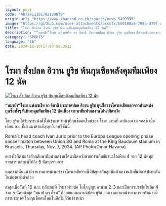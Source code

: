 ```yaml
---
layout: post
code: "ART2411101702I98NT9"
origin_url: "https://www.khaosod.co.th/sports/news_9499355"
image: "https://github.com/user-attachments/assets/b06188a5-798b-479f-a0d2-4f58189de60e"
title: "โรมา สั่งปลด อิวาน ยูริช พ้นกุนซือหลังคุมทีมเพียง 12 นัด"
description: "“หมาป่า”โรมา แห่งเซเรีย อา อิตาลี ประกาศปลด อิวาน ยูริช กุนซือชาวโครเอเชียออกจากตำแหน่งกุนซือทั้งๆ ที่เข้ามาคุมทัพเพียง 12 นัดเนื่องจากพาทีมทำผลงานได้น่าผิดหวัง"
category: "SPORTS"
language: "th"
date: 2024-11-10T17:07:58.351Z
---
```


# โรมา สั่งปลด อิวาน ยูริช พ้นกุนซือหลังคุมทีมเพียง 12 นัด

[![โรมา สั่งปลด อิวาน ยูริช พ้นกุนซือหลังคุมทีมเพียง 12 นัด](https://www.khaosod.co.th/wpapp/uploads/2024/11/Ivan-Juric-8743.jpg "โรมา สั่งปลด อิวาน ยูริช พ้นกุนซือหลังคุมทีมเพียง 12 นัด")](https://www.khaosod.co.th/wpapp/uploads/2024/11/Ivan-Juric-8743.jpg)

**“หมาป่า”โรมา แห่งเซเรีย อา อิตาลี ประกาศปลด อิวาน ยูริช กุนซือชาวโครเอเชียออกจากตำแหน่งกุนซือทั้งๆ ที่เข้ามาคุมทัพเพียง 12 นัดเนื่องจากพาทีมทำผลงานได้น่าผิดหวัง**

โดย ยูริช ได้รับการแต่งตั้งให้เข้ามาทำหน้าที่กุนซือคนใหม่ของ โรมา แทนที่ ดานิเอเล เด รอสซี เมื่อเดือน ก.ย.ที่ผ่านมาด้วยสัญญาถึงจบซีซั่นนี้

Roma’s head coach Ivan Juric prior to the Europa League opening phase soccer match between Union SG and Roma at the King Baudouin stadium in Brussels, Thursday, Nov. 7, 2024. (AP Photo/Omar Havana)



อย่างไรก็ตามเจ้าตัวกลับพาทีมทำผลงานได้น่าผิดหวังด้วยการเก็บชัยชนะได้เพียง 4 จาก 12 นัดทุกรายการ และแพ้ไปถึง 5 นัดทุกรายการ

นอกจากนั้นแล้วมีรายงานเทรนเนอร์ชาวโครเอเชียรายนี้มีปัญหากับลูกทีมตัวเองจนถึงขั้นมีการปะทะกันในห้องแต่งตัวด้วย

ล่าสุดเมื่อวันที่ 10 พ.ย. หลังเกมที่ โรมา พ่ายต่อ โบโลญญา คาบ้าน 2-3 และเป็นการปราชัยในลีก 4 จาก 5 นัดหลังสุด “หมาป่ากรุงโรม” ก็ออกแถลงการณ์ปลด ยูริช ออกจากตำแหน่งทางการ พร้อมจะมีการประกาศเรื่องกุนซือคนใหม่ในอีกไม่กี่วันข้างหน้า